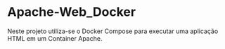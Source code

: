 # Apache-Web_Docker
Neste projeto utiliza-se o Docker Compose para executar uma aplicação HTML em um Container Apache.
